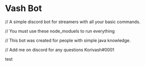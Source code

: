 # Vash Bot
// A simple discord bot for streamers with all your basic commands.

// You must use these node_moduels to run everything


// This bot was created for people with simple java knowledge.

// Add me on discord for any questions Korivash#0001
 

test

